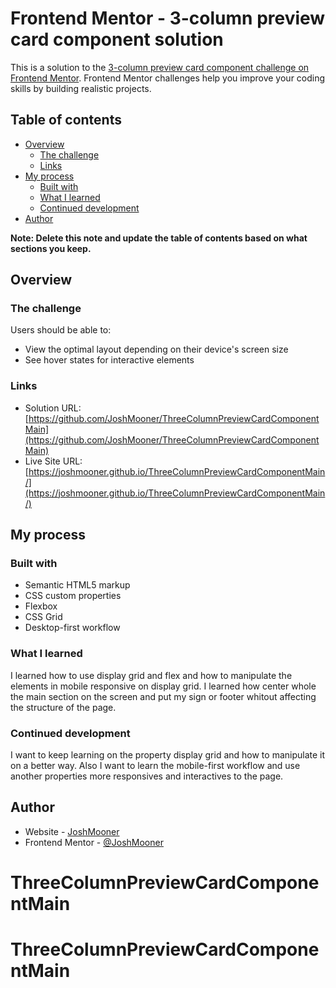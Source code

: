 # Frontend Mentor - 3-column preview card component solution

This is a solution to the [3-column preview card component challenge on Frontend Mentor](https://www.frontendmentor.io/challenges/3column-preview-card-component-pH92eAR2-). Frontend Mentor challenges help you improve your coding skills by building realistic projects. 

## Table of contents

- [Overview](#overview)
  - [The challenge](#the-challenge)
  - [Links](#links)
- [My process](#my-process)
  - [Built with](#built-with)
  - [What I learned](#what-i-learned)
  - [Continued development](#continued-development)
- [Author](#author)

**Note: Delete this note and update the table of contents based on what sections you keep.**

## Overview

### The challenge

Users should be able to:

- View the optimal layout depending on their device's screen size
- See hover states for interactive elements

### Links

- Solution URL: [https://github.com/JoshMooner/ThreeColumnPreviewCardComponentMain](https://github.com/JoshMooner/ThreeColumnPreviewCardComponentMain)
- Live Site URL: [https://joshmooner.github.io/ThreeColumnPreviewCardComponentMain/](https://joshmooner.github.io/ThreeColumnPreviewCardComponentMain/)

## My process

### Built with

- Semantic HTML5 markup
- CSS custom properties
- Flexbox
- CSS Grid
- Desktop-first workflow

### What I learned

I learned how to use display grid and flex and how to manipulate the elements in mobile responsive on display grid. I learned how center whole the main section on the screen and put my sign or footer whitout affecting the structure of the page. 

### Continued development

I want to keep learning on the property display grid and how to manipulate it on a better way. Also I want to learn the mobile-first workflow and use another properties more responsives and interactives to the page.

## Author

- Website - [JoshMooner](https://www.your-site.com)
- Frontend Mentor - [@JoshMooner](https://www.frontendmentor.io/profile/JoshMooner)
# ThreeColumnPreviewCardComponentMain
# ThreeColumnPreviewCardComponentMain
